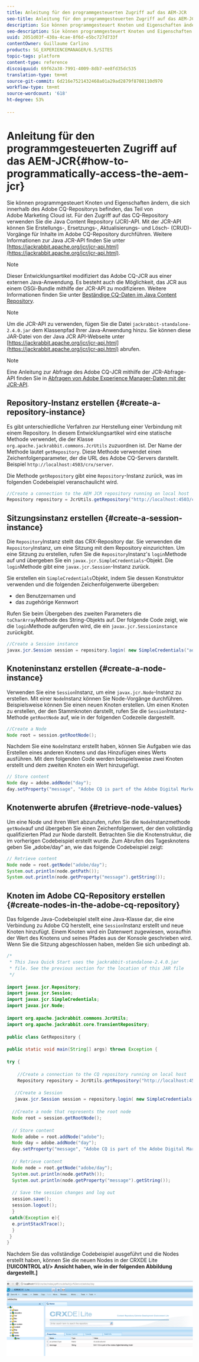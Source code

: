 ```yaml
---
title: Anleitung für den programmgesteuerten Zugriff auf das AEM-JCR
seo-title: Anleitung für den programmgesteuerten Zugriff auf das AEM-JCR
description: Sie können programmgesteuert Knoten und Eigenschaften ändern, die sich innerhalb des AEM-Repositorys befinden, das Teil von Adobe Marketing Cloud ist.
seo-description: Sie können programmgesteuert Knoten und Eigenschaften ändern, die sich innerhalb des AEM-Repositorys befinden, das Teil von Adobe Marketing Cloud ist.
uuid: 2051d03f-430a-4cae-8f6d-e5bc727d733f
contentOwner: Guillaume Carlino
products: SG_EXPERIENCEMANAGER/6.5/SITES
topic-tags: platform
content-type: reference
discoiquuid: 69f62a38-7991-4009-8db7-ee8fd35dc535
translation-type: tm+mt
source-git-commit: 6d216e7521432468a01a29ad2879f8708110d970
workflow-type: tm+mt
source-wordcount: '618'
ht-degree: 53%

---
```



# Anleitung für den programmgesteuerten Zugriff auf das AEM-JCR{#how-to-programmatically-access-the-aem-jcr}

Sie können programmgesteuert Knoten und Eigenschaften ändern, die sich innerhalb des Adobe CQ-Repositorys befinden, das Teil von Adobe Marketing Cloud ist. Für den Zugriff auf das CQ-Repository verwenden Sie die Java Content Repository (JCR)-API. Mit der JCR-API können Sie Erstellungs-, Ersetzungs-, Aktualisierungs- und Lösch- (CRUD)-Vorgänge für Inhalte im Adobe CQ-Repository durchführen. Weitere Informationen zur Java JCR-API finden Sie unter [https://jackrabbit.apache.org/jcr/jcr-api.html](https://jackrabbit.apache.org/jcr/jcr-api.html).

>[!NOTE]
>
>Dieser Entwicklungsartikel modifiziert das Adobe CQ-JCR aus einer externen Java-Anwendung. Es besteht auch die Möglichkeit, das JCR aus einem OSGi-Bundle mithilfe der JCR-API zu modifizieren. Weitere Informationen finden Sie unter [Beständige CQ-Daten im Java Content Repository](https://helpx.adobe.com/experience-manager/using/persisting-cq-data-java-content1.html).

>[!NOTE]
>
>Um die JCR-API zu verwenden, fügen Sie die Datei `jackrabbit-standalone-2.4.0.jar` dem Klassenpfad Ihrer Java-Anwendung hinzu. Sie können diese JAR-Datei von der Java JCR API-Webseite unter [https://jackrabbit.apache.org/jcr/jcr-api.html](https://jackrabbit.apache.org/jcr/jcr-api.html) abrufen.

>[!NOTE]
>
>Eine Anleitung zur Abfrage des Adobe CQ-JCR mithilfe der JCR-Abfrage-API finden Sie in [Abfragen von Adobe Experience Manager-Daten mit der JCR-API](https://helpx.adobe.com/experience-manager/using/querying-experience-manager-data-using1.html).

## Repository-Instanz erstellen {#create-a-repository-instance}

Es gibt unterschiedliche Verfahren zur Herstellung einer Verbindung mit einem Repository. In diesem Entwicklungsartikel wird eine statische Methode verwendet, die der Klasse `org.apache.jackrabbit.commons.JcrUtils` zuzuordnen ist. Der Name der Methode lautet `getRepository`. Diese Methode verwendet einen Zeichenfolgenparameter, der die URL des Adobe CQ-Servers darstellt. Beispiel `http://localhost:4503/crx/server`.

Die Methode `getRepository` gibt eine `Repository`-Instanz zurück, was im folgenden Codebeispiel veranschaulicht wird.

```java
//Create a connection to the AEM JCR repository running on local host
Repository repository = JcrUtils.getRepository("http://localhost:4503/crx/server");
```

## Sitzungsinstanz erstellen {#create-a-session-instance}

Die `Repository`Instanz stellt das CRX-Repository dar. Sie verwenden die `Repository`Instanz, um eine Sitzung mit dem Repository einzurichten. Um eine Sitzung zu erstellen, rufen Sie die `Repository`Instanz&#39;s `login`Methode auf und übergeben Sie ein `javax.jcr.SimpleCredentials`-Objekt. Die `login`Methode gibt eine `javax.jcr.Session`-Instanz zurück.

Sie erstellen ein `SimpleCredentials`Objekt, indem Sie dessen Konstruktor verwenden und die folgenden Zeichenfolgenwerte übergeben:

* den Benutzernamen und
* das zugehörige Kennwort

Rufen Sie beim Übergeben des zweiten Parameters die `toCharArray`Methode des String-Objekts auf. Der folgende Code zeigt, wie die `login`Methode aufgerufen wird, die ein `javax.jcr.Sessioninstance` zurückgibt.

```java
//Create a Session instance
javax.jcr.Session session = repository.login( new SimpleCredentials("admin", "admin".toCharArray()));
```

## Knoteninstanz erstellen {#create-a-node-instance}

Verwenden Sie eine `Session`Instanz, um eine `javax.jcr.Node`-Instanz zu erstellen. Mit einer `Node`Instanz können Sie Node-Vorgänge durchführen. Beispielsweise können Sie einen neuen Knoten erstellen. Um einen Knoten zu erstellen, der den Stammknoten darstellt, rufen Sie die `Session`Instanz-Methode `getRootNode` auf, wie in der folgenden Codezeile dargestellt.

```java
//Create a Node
Node root = session.getRootNode();
```

Nachdem Sie eine `Node`Instanz erstellt haben, können Sie Aufgaben wie das Erstellen eines anderen Knotens und das Hinzufügen eines Werts ausführen. Mit dem folgenden Code werden beispielsweise zwei Knoten erstellt und dem zweiten Knoten ein Wert hinzugefügt.

```java
// Store content
Node day = adobe.addNode("day");
day.setProperty("message", "Adobe CQ is part of the Adobe Digital Marketing Suite!");
```

## Knotenwerte abrufen  {#retrieve-node-values}

Um eine Node und ihren Wert abzurufen, rufen Sie die `Node`Instanzmethode `getNode`auf und übergeben Sie einen Zeichenfolgenwert, der den vollständig qualifizierten Pfad zur Node darstellt. Betrachten Sie die Knotenstruktur, die im vorherigen Codebeispiel erstellt wurde. Zum Abrufen des Tagesknotens geben Sie „adobe/day“ an, wie das folgende Codebeispiel zeigt:

```java
// Retrieve content
Node node = root.getNode("adobe/day");
System.out.println(node.getPath());
System.out.println(node.getProperty("message").getString());
```

## Knoten im Adobe CQ-Repository erstellen  {#create-nodes-in-the-adobe-cq-repository}

Das folgende Java-Codebeispiel stellt eine Java-Klasse dar, die eine Verbindung zu Adobe CQ herstellt, eine `Session`Instanz erstellt und neue Knoten hinzufügt. Einem Knoten wird ein Datenwert zugewiesen, woraufhin der Wert des Knotens und seines Pfades aus der Konsole geschrieben wird. Wenn Sie die Sitzung abgeschlossen haben, melden Sie sich unbedingt ab.

```java
/*
 * This Java Quick Start uses the jackrabbit-standalone-2.4.0.jar
 * file. See the previous section for the location of this JAR file
 */

import javax.jcr.Repository;
import javax.jcr.Session;
import javax.jcr.SimpleCredentials;
import javax.jcr.Node;

import org.apache.jackrabbit.commons.JcrUtils;
import org.apache.jackrabbit.core.TransientRepository;

public class GetRepository {

public static void main(String[] args) throws Exception {

try {

    //Create a connection to the CQ repository running on local host
    Repository repository = JcrUtils.getRepository("http://localhost:4503/crx/server");

   //Create a Session
   javax.jcr.Session session = repository.login( new SimpleCredentials("admin", "admin".toCharArray()));

  //Create a node that represents the root node
  Node root = session.getRootNode();

  // Store content
  Node adobe = root.addNode("adobe");
  Node day = adobe.addNode("day");
  day.setProperty("message", "Adobe CQ is part of the Adobe Digital Marketing Suite!");

  // Retrieve content
  Node node = root.getNode("adobe/day");
  System.out.println(node.getPath());
  System.out.println(node.getProperty("message").getString());

  // Save the session changes and log out
  session.save();
  session.logout();
  }
 catch(Exception e){
  e.printStackTrace();
  }
 }
}
```

Nachdem Sie das vollständige Codebeispiel ausgeführt und die Nodes erstellt haben, können Sie die neuen Nodes in der CRXDE Lite **[!UICONTROL a1/> Ansicht haben, wie in der folgenden Abbildung dargestellt.]**

![chlimage_1-68](assets/chlimage_1-68a.png)

